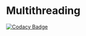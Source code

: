 # Multithreading

[![Codacy Badge](https://api.codacy.com/project/badge/Grade/52a42f0460724e90971d408ad5301631)](https://www.codacy.com/app/a-bogdanov1993/Multithreading?utm_source=github.com&utm_medium=referral&utm_content=Mindal/Multithreading&utm_campaign=badger)